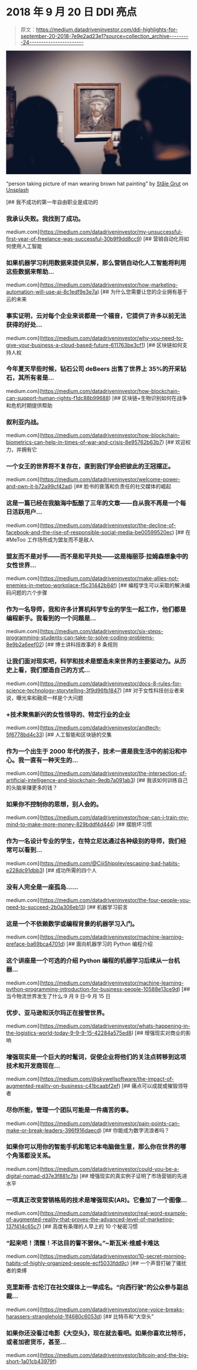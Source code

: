 # 2018 年 9 月 20 日 DDI 亮点

> 原文：<https://medium.datadriveninvestor.com/ddi-highlights-for-september-20-2018-7e9e2ad23e1?source=collection_archive---------24----------------------->

![](img/1e7e64ebc0050a67fbf52653ed6a7596.png)

“person taking picture of man wearing brown hat painting” by [Ståle Grut](https://unsplash.com/@stalebg?utm_source=medium&utm_medium=referral) on [Unsplash](https://unsplash.com?utm_source=medium&utm_medium=referral)

[](https://medium.com/datadriveninvestor/my-unsuccessful-first-year-of-freelance-was-successful-30b9f9dd8cc9) [## 我不成功的第一年自由职业是成功的

### 我承认失败。我找到了成功。

medium.com](https://medium.com/datadriveninvestor/my-unsuccessful-first-year-of-freelance-was-successful-30b9f9dd8cc9) [](https://medium.com/datadriveninvestor/how-marketing-automation-will-use-ai-8c1edf9e3e7a) [## 营销自动化将如何使用人工智能

### 如果机器学习利用数据来提供见解，那么营销自动化人工智能将利用这些数据来帮助…

medium.com](https://medium.com/datadriveninvestor/how-marketing-automation-will-use-ai-8c1edf9e3e7a) [](https://medium.com/datadriveninvestor/why-you-need-to-give-your-business-a-cloud-based-future-611763be3cf1) [## 为什么您需要让您的企业拥有基于云的未来

### 事实证明，云对每个企业来说都是一个福音，它提供了许多以前无法获得的好处…

medium.com](https://medium.com/datadriveninvestor/why-you-need-to-give-your-business-a-cloud-based-future-611763be3cf1) [](https://medium.com/datadriveninvestor/how-blockchain-can-support-human-rights-f1dc88b99688) [## 区块链如何支持人权

### 今年夏天早些时候，钻石公司 deBeers 出售了世界上 35%的开采钻石，其所有者是…

medium.com](https://medium.com/datadriveninvestor/how-blockchain-can-support-human-rights-f1dc88b99688) [](https://medium.com/datadriveninvestor/how-blockchain-biometrics-can-help-in-times-of-war-and-crisis-8e95762b63b7) [## 区块链+生物识别如何在战争和危机时期提供帮助

### 叙利亚内战。

medium.com](https://medium.com/datadriveninvestor/how-blockchain-biometrics-can-help-in-times-of-war-and-crisis-8e95762b63b7) [](https://medium.com/datadriveninvestor/welcome-power-and-own-it-b72a99cf42ad) [## 欢迎权力，并拥有它

### 一个女王的世界将不复存在，直到我们学会把彼此的王冠摆正。

medium.com](https://medium.com/datadriveninvestor/welcome-power-and-own-it-b72a99cf42ad) [](https://medium.com/datadriveninvestor/the-decline-of-facebook-and-the-rise-of-responsible-social-media-be00599520ec) [## 脸书的衰落和负责任的社交媒体的崛起

### 这是一篇已经在我脑海中酝酿了三年的文章——自从我不再是一个每日活跃用户…

medium.com](https://medium.com/datadriveninvestor/the-decline-of-facebook-and-the-rise-of-responsible-social-media-be00599520ec) [](https://medium.com/datadriveninvestor/make-allies-not-enemies-in-metoo-workplace-f5c31442b84f) [## 在#MeToo 工作场所成为盟友而不是敌人

### 盟友而不是对手——而不是和平共处——这是梅丽莎·拉姆森想象中的女性世界…

medium.com](https://medium.com/datadriveninvestor/make-allies-not-enemies-in-metoo-workplace-f5c31442b84f) [](https://medium.com/datadriveninvestor/six-steps-programming-students-can-take-to-solve-coding-problems-8e9b2a6eef02) [## 编程学生可以采取的解决编码问题的六个步骤

### 作为一名导师，我和许多计算机科学专业的学生一起工作，他们都是编程新手。我看到的一个问题是…

medium.com](https://medium.com/datadriveninvestor/six-steps-programming-students-can-take-to-solve-coding-problems-8e9b2a6eef02) [](https://medium.com/datadriveninvestor/docs-8-rules-for-science-technology-storytelling-3f9d96fb1847) [## 博士讲科技故事的 8 条规则

### 让我们面对现实吧，科学和技术是塑造未来世界的主要驱动力。从历史上看，我们塑造自己的方式…

medium.com](https://medium.com/datadriveninvestor/docs-8-rules-for-science-technology-storytelling-3f9d96fb1847) [](https://medium.com/datadriveninvestor/andtech-5f6778bd4c33) [## 对于女性科技创业者来说，曝光率和融资一样是个大问题

### +技术聚焦新兴的女性领导的、特定行业的企业

medium.com](https://medium.com/datadriveninvestor/andtech-5f6778bd4c33) [](https://medium.com/datadriveninvestor/the-intersection-of-artificial-intelligence-and-blockchain-9edb7a091ab3) [## 人工智能和区块链的交集

### 作为一个出生于 2000 年代的孩子，技术一直是我生活中的前沿和中心。我一直有一种天生的…

medium.com](https://medium.com/datadriveninvestor/the-intersection-of-artificial-intelligence-and-blockchain-9edb7a091ab3) [](https://medium.com/datadriveninvestor/how-can-i-train-my-mind-to-make-more-money-829bddf4d444) [## 我该如何训练自己的头脑来赚更多的钱？

### 如果你不控制你的思想，别人会的。

medium.com](https://medium.com/datadriveninvestor/how-can-i-train-my-mind-to-make-more-money-829bddf4d444) [](https://medium.com/@CijiShippley/escaping-bad-habits-e228dc91dbb3) [## 摆脱坏习惯

### 作为一名设计专业的学生，在特立尼达通过各种级别的导师，我们经常可以看到…

medium.com](https://medium.com/@CijiShippley/escaping-bad-habits-e228dc91dbb3) [](https://medium.com/datadriveninvestor/the-four-people-you-need-to-succeed-2b0a306eb13) [## 成功所需的四个人

### 没有人完全是一座孤岛……

medium.com](https://medium.com/datadriveninvestor/the-four-people-you-need-to-succeed-2b0a306eb13) [](https://medium.com/datadriveninvestor/machine-learning-preface-ba69bca4701d) [## 机器学习前言

### 这是一个不依赖数学或编程背景的机器学习入门。

medium.com](https://medium.com/datadriveninvestor/machine-learning-preface-ba69bca4701d) [](https://medium.com/datadriveninvestor/machine-learning-python-programming-introduction-for-business-people-10588e13ce9d) [## 面向机器学习的 Python 编程介绍

### 这个讲座是一个可选的介绍 Python 编程的机器学习后续从一台机器…

medium.com](https://medium.com/datadriveninvestor/machine-learning-python-programming-introduction-for-business-people-10588e13ce9d) [](https://medium.com/datadriveninvestor/whats-happening-in-the-logistics-world-today-9-9-9-15-42284a575ed8) [## 当今物流世界发生了什么:9 月 9 日–9 月 15 日

### 优步、亚马逊和沃尔玛正在接管世界。

medium.com](https://medium.com/datadriveninvestor/whats-happening-in-the-logistics-world-today-9-9-9-15-42284a575ed8) [](https://medium.com/@skywellsoftware/the-impact-of-augmented-reality-on-business-c41bcaabf2ef) [## 增强现实对商业的影响

### 增强现实是一个巨大的时髦词，促使企业将他们的关注点转移到这项技术和开发商现在…

medium.com](https://medium.com/@skywellsoftware/the-impact-of-augmented-reality-on-business-c41bcaabf2ef) [](https://medium.com/datadriveninvestor/pain-points-can-make-or-break-leaders-396f916daecd) [## 痛点可以成就或摧毁领导者

### 尽你所能，管理一个团队可能是一件痛苦的事。

medium.com](https://medium.com/datadriveninvestor/pain-points-can-make-or-break-leaders-396f916daecd) [](https://medium.com/datadriveninvestor/could-you-be-a-digital-nomad-d37e3f881c7b) [## 你能成为数字流浪者吗？

### 如果你可以用你的智能手机和笔记本电脑做生意，那么你在世界的哪个角落都没关系。

medium.com](https://medium.com/datadriveninvestor/could-you-be-a-digital-nomad-d37e3f881c7b) [](https://medium.com/datadriveninvestor/real-word-example-of-augmented-reality-that-proves-the-advanced-level-of-marketing-137f414c65c7) [## 增强现实的真实例子证明了市场营销的先进水平

### 一项真正改变营销格局的技术是增强现实(AR)。它叠加了一个图像…

medium.com](https://medium.com/datadriveninvestor/real-word-example-of-augmented-reality-that-proves-the-advanced-level-of-marketing-137f414c65c7) [](https://medium.com/datadriveninvestor/10-secret-morning-habits-of-highly-organized-people-ecf5033fdd9c) [## 高度有条理的人早上的 10 个秘密习惯

### “起来吧！清醒！不达目的誓不罢休。”~斯瓦米·维威卡难达

medium.com](https://medium.com/datadriveninvestor/10-secret-morning-habits-of-highly-organized-people-ecf5033fdd9c) [](https://medium.com/datadriveninvestor/one-voice-breaks-harassers-stranglehold-1f4680c6053d) [## 一个声音打破了骚扰者的束缚

### 克里斯蒂·吉伦汀在社交媒体上一举成名。“向西行驶”的公众参与副总裁…

medium.com](https://medium.com/datadriveninvestor/one-voice-breaks-harassers-stranglehold-1f4680c6053d) [](https://medium.com/datadriveninvestor/bitcoin-and-the-big-short-1a01cb43979f) [## 比特币和“大空头”

### 如果你还没看过电影《大空头》，现在就去看吧。如果你喜欢比特币，或者加密货币，甚至…

medium.com](https://medium.com/datadriveninvestor/bitcoin-and-the-big-short-1a01cb43979f)
